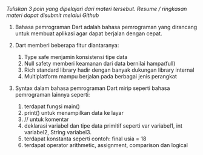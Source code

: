 *Tuliskan 3 poin yang dipelajari dari materi tersebut. Resume / ringkasan materi dapat disubmit melalui Github*

1. Bahasa pemrograman Dart adalah bahasa pemrograman yang dirancang untuk membuat aplikasi agar dapat berjalan dengan cepat.

2. Dart memberi beberapa fitur diantaranya:
    1. Type safe
    menjamin konsistensi tipe data
    2. Null safety
    memberi keamanan dari data bernilai hampa(full)
    3. Rich standard library
    hadir dengan banyak dukungan library internal
    4. Multiplatform
    mampu berjalan pada berbagai jenis perangkat

3. Syntax dalam bahasa pemrograman Dart mirip seperti bahasa pemrograman lainnya seperti:
    1. terdapat fungsi main()
    2. print() untuk menampilkan data ke layar
    3. // untuk komentar
    4. deklarasi variabel dan tipe data primitif seperti var variabel1, int variabel2, String variabel3.
    5. terdapat konstanta seperti contoh: final usia = 18
    6. terdapat operator arithmetic, assignment, comparison dan logical